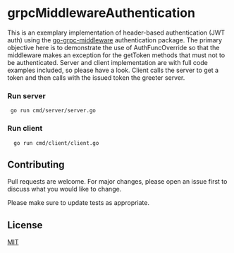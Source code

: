 
# grpcMiddlewareAuthentication  
This is an exemplary implementation of header-based authentication (JWT auth) using the [go-grpc-middleware](https://github.com/grpc-ecosystem/go-grpc-middleware) authentication package. The primary objective here is to demonstrate the use of AuthFuncOverride so that the middleware makes an exception for the getToken methods that must not to be authenticated. 
Server and client implementation are with full code examples included, so please have a look.
Client calls the server to get a token and then calls with the issued token the greeter server.
  
### Run server

     go run cmd/server/server.go 

### Run client

      go run cmd/client/client.go 
  
## Contributing  
Pull requests are welcome. For major changes, please open an issue first to discuss what you would like to change.  
  
Please make sure to update tests as appropriate.  
  
## License  
[MIT](https://choosealicense.com/licenses/mit/)